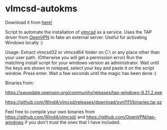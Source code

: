 # vlmcsd-autokms

Download it from [here!](https://github.com/ekistece/vlmcsd-autokms/releases)

Script to automate the installation of [vlmcsd](https://github.com/Wind4/vlmcsd) as a service. Uses the TAP driver from [OpenVPN](https://openvpn.net/index.php/open-source/downloads.html) to fake an external server. Useful for activating Windows locally :)

Usage: Extract vlmcsd32 or vlmcsd64 folder on C:\ or any place other than your user path. (Otherwise you will get a permission error) Run the matching install script for your windows version as administrator. Wait until the keys are shown in notepad, select your key and paste it on the script window. Press enter. Wait a few seconds until the magic has been done :)

Binaries from:

https://swupdate.openvpn.org/community/releases/tap-windows-9.21.2.exe

https://github.com/Wind4/vlmcsd/releases/download/svn1111/binaries.tar.gz

Feel free to compile your own binaries from https://github.com/Wind4/vlmcsd/ and https://github.com/OpenVPN/tap-windows if you don't trust the ones that I have included.
